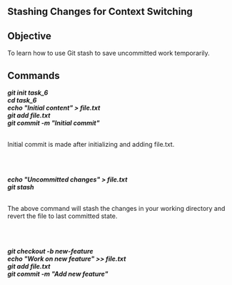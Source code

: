 ## Stashing Changes for Context Switching

## Objective
To learn how to use Git stash to save uncommitted work temporarily.

## Commands

***git init task_6 <br>
cd task_6 <br>
echo "Initial content" > file.txt <br>
git add file.txt <br>
git commit -m "Initial commit"*** <br><br>

Initial commit is made after initializing and adding file.txt. <br>

<br><br>

***echo "Uncommitted changes" > file.txt <br>
git stash*** <br><br>

The above command will stash the changes in your working directory and revert the file to last committed state. <br>


<br><br>

***git checkout -b new-feature <br>
echo "Work on new feature" >> file.txt <br>
git add file.txt <br>
git commit -m "Add new feature"***



